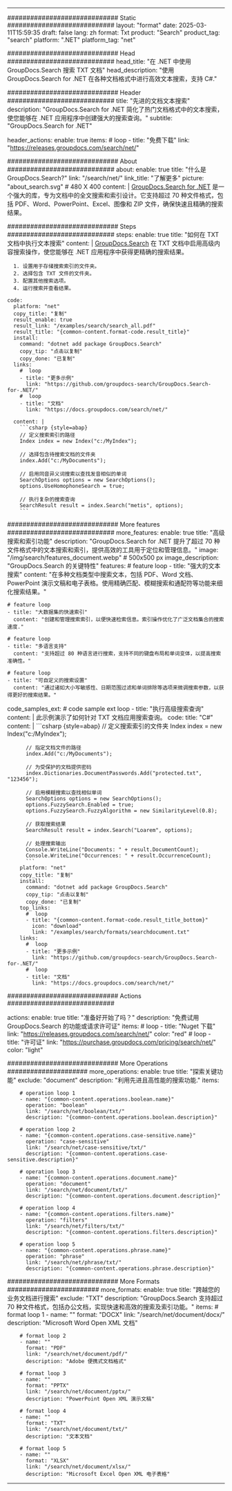 
---
############################# Static ############################
layout: "format"
date:  2025-03-11T15:59:35
draft: false
lang: zh
format: Txt
product: "Search"
product_tag: "search"
platform: ".NET"
platform_tag: "net"

############################# Head ############################
head_title: "在 .NET 中使用 GroupDocs.Search 搜索 TXT 文档"
head_description: "使用 GroupDocs.Search for .NET 在各种文档格式中进行高效文本搜索，支持 C#."

############################# Header ############################
title: "先进的文档文本搜索" 
description: "GroupDocs.Search for .NET 简化了热门文档格式中的文本搜索，使您能够在 .NET 应用程序中创建强大的搜索查询。"
subtitle: "GroupDocs.Search for .NET" 

header_actions:
  enable: true
  items:
    #  loop
    - title: "免费下载"
      link: "https://releases.groupdocs.com/search/net/"
      
############################# About ############################
about:
    enable: true
    title: "什么是 GroupDocs.Search?"
    link: "/search/net/"
    link_title: "了解更多"
    picture: "about_search.svg" # 480 X 400
    content: |
       [GroupDocs.Search for .NET](/search/net/) 是一个强大的库，专为文档中的全文搜索和索引设计。它支持超过 70 种文件格式，包括 PDF、Word、PowerPoint、Excel、图像和 ZIP 文件，确保快速且精确的搜索结果。

############################# Steps ############################
steps:
    enable: true
    title: "如何在 TXT 文档中执行文本搜索"
    content: |
      [GroupDocs.Search](/search/net/) 在 TXT 文档中启用高级内容搜索操作，使您能够在 .NET 应用程序中获得更精确的搜索结果。
      
      1. 设置用于存储搜索索引的文件夹。
      2. 选择包含 TXT 文件的文件夹。
      3. 配置其他搜索选项。
      4. 运行搜索并查看结果。
   
    code:
      platform: "net"
      copy_title: "复制"
      result_enable: true
      result_link: "/examples/search/search_all.pdf"
      result_title: "{common-content.format-code.result_title}"
      install:
        command: "dotnet add package GroupDocs.Search"
        copy_tip: "点击以复制"
        copy_done: "已复制"
      links:
        #  loop
        - title: "更多示例"
          link: "https://github.com/groupdocs-search/GroupDocs.Search-for-.NET/"
        #  loop
        - title: "文档"
          link: "https://docs.groupdocs.com/search/net/"
          
      content: |
        ```csharp {style=abap}
        // 定义搜索索引的路径
        Index index = new Index("c:/MyIndex");

        // 选择包含待搜索文档的文件夹
        index.Add("c:/MyDocuments");

        // 启用同音异义词搜索以查找发音相似的单词
        SearchOptions options = new SearchOptions();
        options.UseHomophoneSearch = true;

        // 执行复杂的搜索查询
        SearchResult result = index.Search("metis", options);
        ```            

############################# More features ############################
more_features:
  enable: true
  title: "高级搜索和索引功能"
  description: "GroupDocs.Search for .NET 提升了超过 70 种文件格式中的文本搜索和索引，提供高效的工具用于定位和管理信息。"
  image: "/img/search/features_document.webp" # 500x500 px
  image_description: "GroupDocs.Search 的关键特性"
  features:
    # feature loop
    - title: "强大的文本搜索"
      content: "在多种文档类型中搜索文本，包括 PDF、Word 文档、PowerPoint 演示文稿和电子表格。使用精确匹配、模糊搜索和通配符等功能来细化搜索结果。"

    # feature loop
    - title: "大数据集的快速索引"
      content: "创建和管理搜索索引，以便快速检索信息。索引操作优化了广泛文档集合的搜索速度."

    # feature loop
    - title: "多语言支持"
      content: "支持超过 80 种语言进行搜索，支持不同的键盘布局和单词变体，以提高搜索准确性。"

    # feature loop
    - title: "可自定义的搜索设置"
      content: "通过诸如大小写敏感性、日期范围过滤和单词排除等选项来微调搜索参数，以获得更好的搜索结果。"
      
  code_samples_ext:
    # code sample ext loop
    - title: "执行高级搜索查询"
      content: |
        此示例演示了如何针对 TXT 文档应用搜索查询。
      code:
        title: "C#"
        content: |
          ```csharp {style=abap}
          // 定义搜索索引的文件夹
          Index index = new Index("c:/MyIndex");
              
          // 指定文档文件的路径
          index.Add("c:/MyDocuments");

          // 为受保护的文档提供密码
          index.Dictionaries.DocumentPasswords.Add("protected.txt", "123456");

          // 启用模糊搜索以查找相似单词
          SearchOptions options = new SearchOptions();
          options.FuzzySearch.Enabled = true;
          options.FuzzySearch.FuzzyAlgorithm = new SimilarityLevel(0.8);

          // 获取搜索结果
          SearchResult result = index.Search("Loarem", options);
          
          // 处理搜索输出
          Console.WriteLine("Documents: " + result.DocumentCount);
          Console.WriteLine("Occurrences: " + result.OccurrenceCount);
          ```
        platform: "net"
        copy_title: "复制"
        install:
          command: "dotnet add package GroupDocs.Search"
          copy_tip: "点击以复制"
          copy_done: "已复制"
        top_links:
          #  loop
          - title: "{common-content.format-code.result_title_bottom}"
            icon: "download"
            link: "/examples/search/formats/searchdocument.txt"
        links:
          #  loop
          - title: "更多示例"
            link: "https://github.com/groupdocs-search/GroupDocs.Search-for-.NET/"
          #  loop
          - title: "文档"
            link: "https://docs.groupdocs.com/search/net/"
            

            


############################# Actions ############################

actions:
  enable: true
  title: "准备好开始了吗？"
  description: "免费试用 GroupDocs.Search 的功能或请求许可证"
  items:
    #  loop
    - title: "Nuget 下载"
      link: "https://releases.groupdocs.com/search/net/"
      color: "red"
        #  loop
    - title: "许可证"
      link: "https://purchase.groupdocs.com/pricing/search/net/"
      color: "light"


############################# More Operations #####################
more_operations:
    enable: true
    title: "探索关键功能"
    exclude: "document"
    description: "利用先进且高性能的搜索功能."
    items: 
          
        # operation loop 1
        - name: "{common-content.operations.boolean.name}"
          operation: "boolean"
          link: "/search/net/boolean/txt/"
          description: "{common-content.operations.boolean.description}"

        # operation loop 2
        - name: "{common-content.operations.case-sensitive.name}"
          operation: "case-sensitive"
          link: "/search/net/case-sensitive/txt/"
          description: "{common-content.operations.case-sensitive.description}"

        # operation loop 3
        - name: "{common-content.operations.document.name}"
          operation: "document"
          link: "/search/net/document/txt/"
          description: "{common-content.operations.document.description}"

        # operation loop 4
        - name: "{common-content.operations.filters.name}"
          operation: "filters"
          link: "/search/net/filters/txt/"
          description: "{common-content.operations.filters.description}"

        # operation loop 5
        - name: "{common-content.operations.phrase.name}"
          operation: "phrase"
          link: "/search/net/phrase/txt/"
          description: "{common-content.operations.phrase.description}"
          
        
          
############################# More Formats ########################
more_formats:
    enable: true
    title: "跨越您的业务文档进行搜索"
    exclude: "TXT"
    description: "GroupDocs.Search 支持超过 70 种文件格式，包括办公文档，实现快速和高效的搜索及索引功能。"
    items: 
        # format loop 1
        - name: ""
          format: "DOCX"
          link: "/search/net/document/docx/"
          description: "Microsoft Word Open XML 文档"
          
        # format loop 2
        - name: ""
          format: "PDF"
          link: "/search/net/document/pdf/"
          description: "Adobe 便携式文档格式"
          
        # format loop 3
        - name: ""
          format: "PPTX"
          link: "/search/net/document/pptx/"
          description: "PowerPoint Open XML 演示文稿"

        # format loop 4
        - name: ""
          format: "TXT"
          link: "/search/net/document/txt/"
          description: "文本文档"
          
        # format loop 5
        - name: ""
          format: "XLSX"
          link: "/search/net/document/xlsx/"
          description: "Microsoft Excel Open XML 电子表格"
  

---